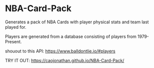 # NBA-Card-Pack
Generates a pack of NBA Cards with player physical stats and team last played for.

Players are generated from a database consisting of players from 1979-Present.

shouout to this API: https://www.balldontlie.io/#players

TRY IT OUT: https://caojonathan.github.io/NBA-Card-Pack/


